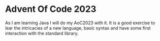 # Advent Of Code 2023

As I am learning Java I will do my AoC2023 with it. It is a good exercise to lear the intricacies of a new language,
basic syntax and have some first interaction with the standard library.
